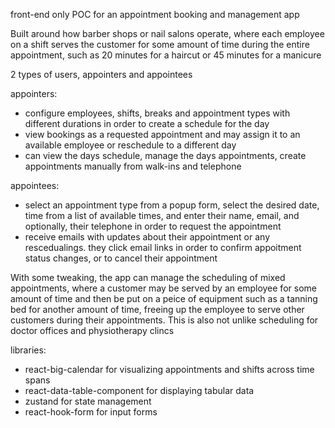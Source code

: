 front-end only POC for an appointment booking and management app

Built around how barber shops or nail salons operate, where each employee on a shift serves the customer for some amount of time during the entire appointment, such as 20 minutes for a haircut or 45 minutes for a manicure

2 types of users, appointers and appointees

appointers:

- configure employees, shifts, breaks and appointment types with different durations in order to create a schedule for the day
- view bookings as a requested appointment and may assign it to an available employee or reschedule to a different day 
- can view the days schedule, manage the days appointments, create appointments manually from walk-ins and telephone

appointees:

- select an appointment type from a popup form, select the desired date, time from a list of available times, and enter their name, email, and optionally, their telephone in order to request the appointment
- receive emails with updates about their appointment or any rescedualings. they click email links in order to confirm appoitment status changes, or to cancel their appointment

With some tweaking, the app can manage the scheduling of mixed appointments, where a customer may be served by an employee for some amount of time and then be put on a peice of equipment such as a tanning bed for another amount of time, freeing up the employee to serve other customers during their appointments. This is also not unlike scheduling for doctor offices and physiotherapy clincs 

libraries:
  - react-big-calendar for visualizing appointments and shifts across time spans 
  - react-data-table-component for displaying tabular data
  - zustand for state management
  - react-hook-form for input forms



